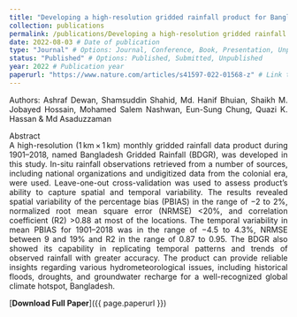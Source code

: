 ```yaml
---
title: "Developing a high-resolution gridded rainfall product for Bangladesh during 1901–2018"
collection: publications
permalink: /publications/Developing a high-resolution gridded rainfall product for Bangladesh during 1901–2018
date: 2022-08-03 # Date of publication
type: "Journal" # Options: Journal, Conference, Book, Presentation, Unpublished
status: "Published" # Options: Published, Submitted, Unpublished
year: 2022 # Publication year
paperurl: "https://www.nature.com/articles/s41597-022-01568-z" # Link to the publication file (if available)
---
```

<p style="text-align: justify;">
Authors: Ashraf Dewan, Shamsuddin Shahid, Md. Hanif Bhuian, Shaikh M. Jobayed Hossain, Mohamed Salem Nashwan, Eun-Sung Chung, Quazi K. Hassan & Md Asaduzzaman 
<br>
<p style="text-align: justify;">
Abstract 
  <br>
A high-resolution (1 km × 1 km) monthly gridded rainfall data product during 1901–2018, named Bangladesh Gridded Rainfall (BDGR), was developed in this study. In-situ rainfall observations retrieved from a number of sources, including national organizations and undigitized data from the colonial era, were used. Leave-one-out cross-validation was used to assess product’s ability to capture spatial and temporal variability. The results revealed spatial variability of the percentage bias (PBIAS) in the range of −2 to 2%, normalized root mean square error (NRMSE) <20%, and correlation coefficient (R2) >0.88 at most of the locations. The temporal variability in mean PBIAS for 1901–2018 was in the range of −4.5 to 4.3%, NRMSE between 9 and 19% and R2 in the range of 0.87 to 0.95. The BDGR also showed its capability in replicating temporal patterns and trends of observed rainfall with greater accuracy. The product can provide reliable insights regarding various hydrometeorological issues, including historical floods, droughts, and groundwater recharge for a well-recognized global climate hotspot, Bangladesh.
<br>

[**Download Full Paper**]({{ page.paperurl }})
